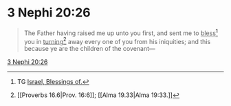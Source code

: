 # 3 Nephi 20:26

> The Father having raised me up unto you first, and sent me to <u>bless</u>[^a] you in <u>turning</u>[^b] away every one of you from his iniquities; and this because ye are the children of the covenant—

[3 Nephi 20:26](https://www.churchofjesuschrist.org/study/scriptures/bofm/3-ne/20?lang=eng&id=p26#p26)


[^a]: TG [Israel, Blessings of.](https://www.churchofjesuschrist.org/study/scriptures/tg/israel-blessings-of?lang=eng)
[^b]: [[Proverbs 16.6|Prov. 16:6]]; [[Alma 19.33|Alma 19:33.]]

